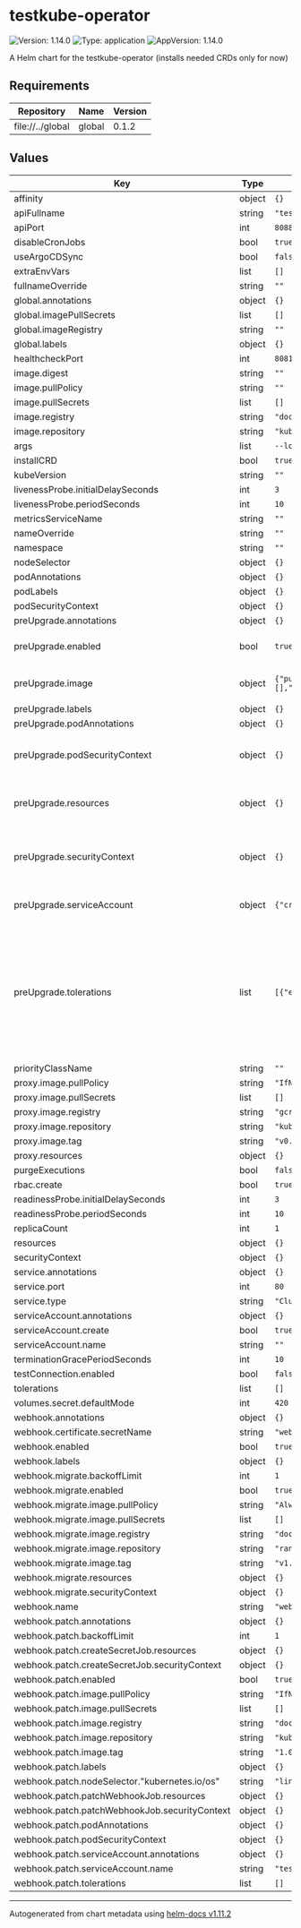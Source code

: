 # testkube-operator

![Version: 1.14.0](https://img.shields.io/badge/Version-1.14.0-informational?style=flat-square) ![Type: application](https://img.shields.io/badge/Type-application-informational?style=flat-square) ![AppVersion: 1.14.0](https://img.shields.io/badge/AppVersion-1.14.0-informational?style=flat-square)

A Helm chart for the testkube-operator (installs needed CRDs only for now)

## Requirements

| Repository | Name | Version |
|------------|------|---------|
| file://../global | global | 0.1.2 |

## Values

| Key | Type | Default | Description |
|-----|------|---------|-------------|
| affinity | object | `{}` |  |
| apiFullname | string | `"testkube-api-server"` |  |
| apiPort | int | `8088` |  |
| disableCronJobs | bool | `true` |  |
| useArgoCDSync| bool | `false` |  |
| extraEnvVars | list | `[]` |  |
| fullnameOverride | string | `""` |  |
| global.annotations | object | `{}` |  |
| global.imagePullSecrets | list | `[]` |  |
| global.imageRegistry | string | `""` |  |
| global.labels | object | `{}` |  |
| healthcheckPort | int | `8081` |  |
| image.digest | string | `""` |  |
| image.pullPolicy | string | `""` |  |
| image.pullSecrets | list | `[]` |  |
| image.registry | string | `"docker.io"` |  |
| image.repository | string | `"kubeshop/testkube-operator"` |  |
| args | list | `--logtostderr=true` | |
| installCRD | bool | `true` |  |
| kubeVersion | string | `""` |  |
| livenessProbe.initialDelaySeconds | int | `3` |  |
| livenessProbe.periodSeconds | int | `10` |  |
| metricsServiceName | string | `""` |  |
| nameOverride | string | `""` |  |
| namespace | string | `""` |  |
| nodeSelector | object | `{}` |  |
| podAnnotations | object | `{}` |  |
| podLabels | object | `{}` |  |
| podSecurityContext | object | `{}` |  |
| preUpgrade.annotations | object | `{}` |  |
| preUpgrade.enabled | bool | `true` | Upgrade hook is enabled |
| preUpgrade.image | object | `{"pullPolicy":"IfNotPresent","pullSecrets":[],"registry":"docker.io","repository":"bitnami/kubectl","tag":"1.28.2"}` | Specify image parameters |
| preUpgrade.labels | object | `{}` |  |
| preUpgrade.podAnnotations | object | `{}` |  |
| preUpgrade.podSecurityContext | object | `{}` | Upgrade Pod Security Context |
| preUpgrade.resources | object | `{}` | Specify resource limits and requests |
| preUpgrade.securityContext | object | `{}` | Security Context for Upgrade kubectl container |
| preUpgrade.serviceAccount | object | `{"create":true}` | Create SA for upgrade hook |
| preUpgrade.tolerations | list | `[{"effect":"NoSchedule","key":"kubernetes.io/arch","operator":"Equal","value":"arm64"}]` | Tolerations to schedule a workload to nodes with any architecture type. Required for deployment to GKE cluster. |
| priorityClassName | string | `""` |  |
| proxy.image.pullPolicy | string | `"IfNotPresent"` |  |
| proxy.image.pullSecrets | list | `[]` |  |
| proxy.image.registry | string | `"gcr.io"` |  |
| proxy.image.repository | string | `"kubebuilder/kube-rbac-proxy"` |  |
| proxy.image.tag | string | `"v0.8.0"` |  |
| proxy.resources | object | `{}` |  |
| purgeExecutions | bool | `false` |  |
| rbac.create | bool | `true` |  |
| readinessProbe.initialDelaySeconds | int | `3` |  |
| readinessProbe.periodSeconds | int | `10` |  |
| replicaCount | int | `1` |  |
| resources | object | `{}` |  |
| securityContext | object | `{}` |  |
| service.annotations | object | `{}` |  |
| service.port | int | `80` |  |
| service.type | string | `"ClusterIP"` |  |
| serviceAccount.annotations | object | `{}` |  |
| serviceAccount.create | bool | `true` |  |
| serviceAccount.name | string | `""` |  |
| terminationGracePeriodSeconds | int | `10` |  |
| testConnection.enabled | bool | `false` |  |
| tolerations | list | `[]` |  |
| volumes.secret.defaultMode | int | `420` |  |
| webhook.annotations | object | `{}` |  |
| webhook.certificate.secretName | string | `"webhook-server-cert"` |  |
| webhook.enabled | bool | `true` |  |
| webhook.labels | object | `{}` |  |
| webhook.migrate.backoffLimit | int | `1` |  |
| webhook.migrate.enabled | bool | `true` |  |
| webhook.migrate.image.pullPolicy | string | `"Always"` |  |
| webhook.migrate.image.pullSecrets | list | `[]` |  |
| webhook.migrate.image.registry | string | `"docker.io"` |  |
| webhook.migrate.image.repository | string | `"rancher/kubectl"` |  |
| webhook.migrate.image.tag | string | `"v1.23.7"` |  |
| webhook.migrate.resources | object | `{}` |  |
| webhook.migrate.securityContext | object | `{}` |  |
| webhook.name | string | `"webhook-admission"` |  |
| webhook.patch.annotations | object | `{}` |  |
| webhook.patch.backoffLimit | int | `1` |  |
| webhook.patch.createSecretJob.resources | object | `{}` |  |
| webhook.patch.createSecretJob.securityContext | object | `{}` |  |
| webhook.patch.enabled | bool | `true` |  |
| webhook.patch.image.pullPolicy | string | `"IfNotPresent"` |  |
| webhook.patch.image.pullSecrets | list | `[]` |  |
| webhook.patch.image.registry | string | `"docker.io"` |  |
| webhook.patch.image.repository | string | `"kubeshop/kube-webhook-certgen"` |  |
| webhook.patch.image.tag | string | `"1.0.11"` |  |
| webhook.patch.labels | object | `{}` |  |
| webhook.patch.nodeSelector."kubernetes.io/os" | string | `"linux"` |  |
| webhook.patch.patchWebhookJob.resources | object | `{}` |  |
| webhook.patch.patchWebhookJob.securityContext | object | `{}` |  |
| webhook.patch.podAnnotations | object | `{}` |  |
| webhook.patch.podSecurityContext | object | `{}` |  |
| webhook.patch.serviceAccount.annotations | object | `{}` |  |
| webhook.patch.serviceAccount.name | string | `"testkube-operator-webhook-cert-mgr"` |  |
| webhook.patch.tolerations | list | `[]` |  |

----------------------------------------------
Autogenerated from chart metadata using [helm-docs v1.11.2](https://github.com/norwoodj/helm-docs/releases/v1.11.2)
